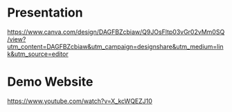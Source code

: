 # Presentation
https://www.canva.com/design/DAGFBZcbiaw/Q9JOsFltp03vGr02vMm0SQ/view?utm_content=DAGFBZcbiaw&utm_campaign=designshare&utm_medium=link&utm_source=editor
# Demo Website
https://www.youtube.com/watch?v=X_kcWQEZJ10

